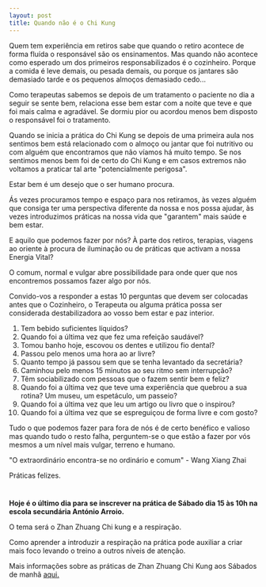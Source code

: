 ```yaml
---
layout: post
title: Quando não é o Chi Kung
---
```


Quem tem experiência em retiros sabe que quando o retiro acontece de forma
fluída o responsável são os ensinamentos. Mas quando não acontece como
esperado um dos primeiros responsabilizados é o cozinheiro. Porque
a comida é leve demais, ou pesada demais, ou porque os jantares são
demasiado tarde e os pequenos almoços demasiado cedo... 

Como terapeutas sabemos se depois de um tratamento o paciente no dia
a seguir se sente bem, relaciona esse bem estar com a noite que teve e que
foi mais calma e agradável. Se dormiu pior ou acordou menos bem disposto
o responsável foi o tratamento. 

Quando se inicia a prática do Chi Kung se depois de uma primeira aula nos
sentimos bem está relacionado com o almoço ou jantar que foi nutritivo ou
com alguém que encontramos que não víamos há muito tempo. Se nos sentimos
menos bem foi de certo do Chi Kung e em casos extremos não voltamos
a praticar tal arte "potencialmente perigosa".

Estar bem é um desejo que o ser humano procura. 

Ás vezes procuramos tempo e espaço para nos retiramos, às vezes alguém que
consiga ter uma perspectiva diferente da nossa e nos possa ajudar, às
vezes introduzimos práticas na nossa vida que "garantem" mais saúde e bem
estar. 

E aquilo que podemos fazer por nós? À parte dos retiros, terapias, viagens
ao oriente à procura de iluminação ou de práticas que activam a nossa
Energia Vital?

O comum, normal e vulgar abre possibilidade para onde quer que nos
encontremos possamos fazer algo por nós.

Convido-vos a responder a estas 10 perguntas que devem ser colocadas antes
que o Cozinheiro, o Terapeuta ou alguma prática possa ser considerada
destabilizadora ao vosso bem estar e paz interior.  

1. Tem bebido suficientes líquidos?
2. Quando foi a última vez que fez uma refeição saudável?
3. Tomou banho hoje, escovou os dentes e utilizou fio dental?
4. Passou pelo menos uma hora ao ar livre?
5. Quanto tempo já passou sem que se tenha levantado da secretária?
6. Caminhou pelo menos 15 minutos ao seu ritmo sem interrupção?
7. Têm sociabilizado com pessoas que o fazem sentir bem e feliz?
8. Quando foi a última vez que teve uma experiência que quebrou a sua rotina? Um museu, um espetáculo, um passeio?
9. Quando foi a última vez que leu um artigo ou livro que o inspirou?
10. Quando foi a última vez que se espreguiçou de forma livre e com gosto?

Tudo o que podemos fazer para fora de nós é de certo benéfico e valioso
mas quando tudo o resto falha, perguntem-se o que estão a fazer por vós
mesmos a um nível mais vulgar, terreno e humano. 

"O extraordinário encontra-se no ordinário e comum" - Wang Xiang Zhai

Práticas felizes.

#

**Hoje é o último dia para se inscrever na prática de Sábado dia 15 às
10h na escola secundária António Arroio.**

O tema será o Zhan Zhuang Chi kung e a respiração. 

Como aprender a introduzir a respiração na prática pode auxiliar a criar
mais foco levando o treino a outros níveis de atenção.

Mais informações sobre as práticas de Zhan Zhuang Chi Kung aos Sábados de
manhã [aqui.](http://devagar.org/intensivas.html)

